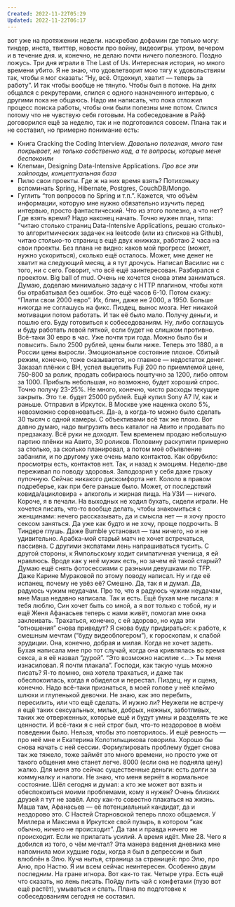 ```yaml
---
Created: 2022-11-22T05:29
Updated: 2022-11-22T06:17
---
```

вот уже на протяжении недели. наскребаю дофамин где только могу: тиндер, инста, твиттер, новости про войну, видеоигры. утром, вечером и в течение дня. и, конечно, не делаю почти ничего полезного.
Поздно ложусь. Три дня играли в The Last of Us. Интересная история, но много времени убито. Я не знаю, что удовлетворит мою тягу к удовольствиям так, чтобы я мог сказать: “Ну, всё. Отдохнул, хватит — теперь за работу”. И так чтобы вообще не тянуло. Чтобы был в потоке.
На днях общался с рекрутерами, слился с одного назначенного интервью, с другими пока не общаюсь. Надо им написать, что пока отложил процесс поиска работы, чтобы они были полезны мне потом.
Слился потому что не чувствую себя готовым. На собеседование в Райф договорился ещё за неделю, так и не подготовился совсем. Плана так и не составил, но примерно понимание есть:
- Книга Cracking the Coding Interview. _Довольно полезная, много тем покрывает, не только собственно код, а те вопросы, которые меня беспокоили_
- Клепман, Designing Data-Intensive Applications. _Про все эти хайлоады, концептуальная база_
- Пилю свои проекты. Где ж на них время взять? Потихоньку вспоминать Spring, Hibernate, Postgres, CouchDB/Mongo.
- Гуглить “топ вопросов по Spring и т.п.”.
Кажется, что объём информации, которую мне нужно обязательно изучить перед интервью, просто фантастический. Что из этого полезно, а что нет? Где взять время? Надо наконец начать.
Точно нужен план, типа: “читаю столько страниц Data-Intensive Applications, решаю столько-то алгоритмических задачек на leetcode (или из списков на Github), читаю столько-то страниц в ещё двух книжках, работаю 2 часа на свои проекты. Без плана не видно: каков мой прогресс (может, нужно ускориться), сколько ещё осталось. Может, мне денег не хватит на следующий месяц, а я тут дрочусь.
Написал Василис ни с того, ни с сего. Говорит, что всё ещё заинтересован. Разбирался с проектом. Big ball of mud. Очень не хочется снова этим заниматься. Думаю, доделаю минимально задачу с HTTP плагином, чтобы хотя бы отрабатывал без ошибок. Это ещё часов 6-10. Потом скажу: “Плати свои 2000 евро”. Их, блин, даже не 2000, а 1950. Больше никогда не соглашусь на фикс. Пиздец, вынос мозга. Нет никакой мотивации потом работать. И так её было мало. Получу деньги, и пошлю его. Буду готовиться к собеседованиям. Ну, либо соглашусь и буду работать левой пяткой, если будет не слишком противно. Всё-таки 30 евро в час. Уже почти три года. Можно было бы и повысить. Было 2500 рублей, цены были ниже. Теперь это 1880, а в России цены выросли.
Эмоциональное состояние плохое. Сбитый режим, конечно, тоже сказывается, но главное — недостаток денег. Заказал плёнки с BH, успел выцепить Fuji 200 по приемлемой цене, 750-800 за ролик, продать собираюсь поштучно за 1200, либо оптом за 1000. Прибыль небольшая, но возможно, будет хороший спрос. Точно получу 23-25%. Не много, конечно, чисто расходы текущие закрыть. Это т.е. будет 25000 рублей. Ещё купил Sony A7 IV, как и раньше. Отправил в Иркутск. В Москве уже наценка около 5%, невозможно соревноваться. Да-а, а когда-то можно было сделать 30 тысяч с одной камеры. С объективами всё так же плохо. Вот давно думаю, надо выгрузить весь каталог на Авито и продавать по предзаказу. Всё руки не доходят.
Тем временем продаю небольшую партию плёнки на Авито, 30 роликов. Половину раскупили примерно за столько, за сколько планировал, а потом моё объявление забанили, и по другому уже очень мало контактов. Как обрубило: просмотры есть, контактов нет.
Так, и назад к эмоциям. Неделю-две переживал по поводу здоровья. Заподозрил у себя даже грыжу пупочную. Сейчас никакого дискомфорта нет. Кололо в правом подреберье, как при беге раньше было. Может, от последствий ковида/ацикловира + алкоголь и жирная пища. На УЗИ — ничего.
Короче, я в печали. На выходных не ходил бухать, сидели играли. Не хочется писать, что-то вообще делать, чтобы знакомиться с женщинами: нечего рассказывать, да и смысла нет — я хочу просто сексом заняться. Да уже как будто и не хочу, проще подрочить. В Тиндере глушь. Даже Bumble установил — там ничего, но и не удивительно. Арабка-мой старый матч не хочет встречаться, пассивна. С другими экспатами лень напрашиваться тусить.
С другой стороны, к Ямпольскому ходит симпатичная ученица, я ей нравлюсь. Вроде как у неё мужик есть, но зачем ей такой старый? Думаю ещё снять фотосессиями с разными девушками по TFP. Даже Карине Мураковой по этому поводу написал. Ну и где её испанец, почему не увёз её? Смешно. Да, так я и думал. Да, радуюсь чужим неудачам.
Про то, что я радуюсь чужим неудачам, мне Маша недавно написала. Так и есть. Ещё бухая мне писала: я тебя люблю, Син хочет быть со мной, а я вот только с тобой, ну и ещё Женя Афанасьев теперь с нами живёт, помогал мне окна заклеивать. Трахаться, конечно, с ей здорово, но куда эти “отношения” снова приведут? Я снова буду придираться: к работе, к смешным мечтам (”буду видеоблогером”), к гороскопам, к слабой эрудиции. Она, конечно, добрая и милая. Когда не хочет задеть. Бухая написала мне про тот случай, когда она кривлялась во время секса, а я её назвал “дурой”. “Это возможно насилие <…> Ты меня изнасиловал. Я почти плакала”. Господи, как такую чушь можно писать? Я-то помню, она хотела трахаться, и даже так обеспокоилась, когда я обиделся и перестал. Пиздец, ну и сцена, конечно. Надо всё-таки признаться, в моей голове у неё клеймо шлюхи и глупенькой девочки. Не знаю, как это перебить, пересилить, или что ещё сделать. И нужно ли? Неужели не встречу я ещё таких сексуальных, милых, добрых, нежных, заботливых, таких же отверженных, которые ещё и будут умны и разделять те же ценности.
И всё-таки я с ней строг был, что-то нездоровое в моём поведении было. Нельзя, чтобы это повторилось. И ещё ревность — про неё мне и Екатерина Колотильщикова говорила. Хорошо бы снова начать с ней сессии. Формулировать проблему будет снова так же тяжело, тоже займёт это много времени, но просто уже от такого общения мне станет легче. 8000 (если она не подняла цену) жалко. Для меня это сейчас существенные деньги: есть долги за коммуналку и налоги.
Не знаю, что меня вернёт в нормальное состояние. Шёл сегодня и думал: а кто же может вот взять и обеспокоиться моими проблемами, кому я нужен? Очень близких друзей я тут не завёл. Алсу как-то совестно плакаться на жизнь. Маша там, Афанасьев — её потенциальный кандидат, да и нездорово это. С Настей Старновской теперь плохо общаемся. У Миллера и Максима в Иркутске свой пузырь, в котором “как обычно, ничего не происходит”. Да там и правда ничего не происходит. Если не прилагать усилий. А время идёт. Мне 28. Чего я добился из того, о чём мечтал?
Эта манера ведения дневника мне напомнила мои худшие годы, когда я был в депрессии и был влюблён в Элю. Куча нытья, страница за страницей: про Элю, про Аню, про Настю. Я им всем сейчас неинтересен. Особенно двум последним. На гране игнора.
Вот как-то так. Четыре утра. Есть ещё что сказать, но лень писать. Пойду пить чай с конфетами (пузо вот ещё растёт), умываться и спать. Плана по подготовке к собеседованиям сегодня не составил.